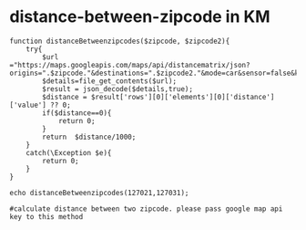 # distance-between-zipcode in KM

    function distanceBetweenzipcodes($zipcode, $zipcode2){
        try{
            $url ="https://maps.googleapis.com/maps/api/distancematrix/json?origins=".$zipcode."&destinations=".$zipcode2."&mode=car&sensor=false&key=";
            $details=file_get_contents($url);
            $result = json_decode($details,true);
            $distance = $result['rows'][0]['elements'][0]['distance']['value'] ?? 0;
            if($distance==0){
                return 0;
            }
            return  $distance/1000;
        }
        catch(\Exception $e){
            return 0;
        }
    }
    
    echo distanceBetweenzipcodes(127021,127031);
    
    #calculate distance between two zipcode. please pass google map api key to this method
